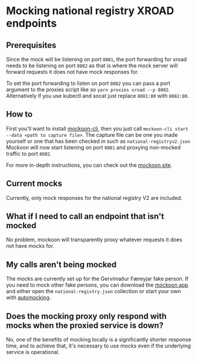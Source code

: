 # Mocking national registry XROAD endpoints

## Prerequisites

Since the mock will be listening on port `8081`, the port forwarding for xroad needs to be listening on port `8082` as that is where the mock server will forward requests it does not have mock responses for.

To set the port forwarding to listen on port `8082` you can pass a port argument to the proxies script like so `yarn proxies xroad --p 8082`. Alternatively if you use kubectl and socat just replace `8081:80` with `8082:80`.

## How to

First you'll want to install [mockoon-cli](https://github.com/mockoon/mockoon/tree/main/packages/cli#installation), then you just call `mockoon-cli start --data <path to capture file>`. The capture file can be one you made yourself or one that has been checked in such as `national-registryv2.json` Mockoon will now start listening on port `8081` and proxying non-mocked traffic to port `8082`.

For more in-depth instructions, you can check out the [mockoon site](https://mockoon.com/cli/).

## Current mocks

Currently, only mock responses for the national registry V2 are included.

## What if I need to call an endpoint that isn't mocked

No problem, mockoon will transparently proxy whatever requests it does not have mocks for.

## My calls aren't being mocked

The mocks are currently set up for the Gervimaður Færeyjar fake person. If you need to mock other fake persons, you can download the [mockoon app](https://mockoon.com/download/) and either open the `national-registry.json` collection or start your own with [automocking](https://mockoon.com/docs/latest/logging-and-recording/auto-mocking-and-recording/).

## Does the mocking proxy only respond with mocks when the proxied service is down?

No, one of the benefits of mocking locally is a significantly shorter response time, and to achieve that, it's necessary to use mocks even if the underlying service is operational.
